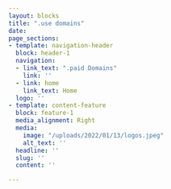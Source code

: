 ```yaml
---
layout: blocks
title: ".use domains"
date: 
page_sections:
- template: navigation-header
  block: header-1
  navigation:
  - link_text: ".paid Domains"
    link: ''
  - link: home
    link_text: Home
  logo: ''
- template: content-feature
  block: feature-1
  media_alignment: Right
  media:
    image: "/uploads/2022/01/13/logos.jpeg"
    alt_text: ''
  headline: ''
  slug: ''
  content: ''

---
```

